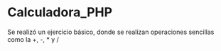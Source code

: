 # Calculadora_PHP
Se realizó un ejercicio básico, donde se realizan operaciones sencillas como la +, -, * y /
